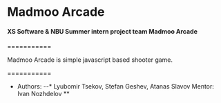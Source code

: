 # Madmoo Arcade

#### XS Software & NBU Summer intern project team Madmoo Arcade 

===========

Madmoo Arcade is simple javascript based shooter game. 

===========

- Authors: 
--*  Lyubomir Tsekov, Stefan Geshev, Atanas Slavov
Mentor: Ivan Nozhdelov **
